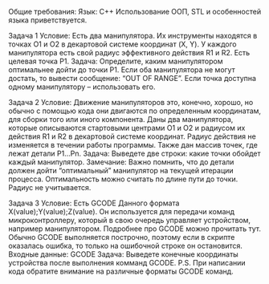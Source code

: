Общие требования:
Язык: С++
Использование ООП, STL и особенностей языка приветствуется.

Задача 1
Условие:
Есть два манипулятора. Их инструменты находятся в точках О1 и О2 в декартовой
системе координат (X, Y). У каждого манипулятора есть свой радиус эффективного
действия R1 и R2.
Есть целевая точка P1.
Задача:
Определите, каким манипулятором оптимальнее дойти до точки P1.
Если оба манипулятора не могут достать, то вывести сообщение: “OUT OF RANGE”.
Если точка доступна одному манипулятору – использовать его.

Задача 2
Условие:
Движение манипуляторов это, конечно, хорошо, но обычно с помощью кода они
двигаются по определенным координатам, для сборки того или иного компонента.
Даны два манипулятора, которые описываются стартовыми центрами O1 и O2 и
радиусом их действия R1 и R2 в декартовой системе координат. Радиус действия не
изменяется в течении работы программы. Также дан массив точек, где лежат детали
P1...Pn.
Задача:
Выведете две строки: какие точки обойдет каждый манипулятор.
Замечание: Важно помнить, что до детали должен дойти “оптимальный” манипулятор
на текущей итерации процесса. Оптимальность можно считать по длине пути до точки.
Радиус не учитывается. 

Задача 3
Условие:
Есть GCODE Данного формата X(value);Y(value);Z(value).
Он используется для передачи команд микроконтроллеру, который в свою очередь
управляет устройством, например манипулятором. Подробнее про GCODE можно
прочитать тут.
Обычно GCODE выполняется построчно, поэтому если в скрипте оказалась ошибка, то
только на ошибочной строке он остановится.
Входные данные:
GCODE
Задача:
Выведете конечные координаты устройства после выполнения комманд GCODE.
P.S. При написании кода обратите внимание на различные форматы GCODE
команд.

